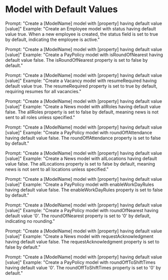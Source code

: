 # Model with Default Values

Prompt: "Create a [ModelName] model with [property] having default value [value]"
Example: "Create an Employee model with status having default value true. When a new employee is created, the status field is set to true by default, indicating the employee is active."

Prompt: "Create a [ModelName] model with [property] having default value [value]"
Example: "Create a PayPolicy model with isRoundOfNearest having default value false. The isRoundOfNearest property is set to false by default."

Prompt: "Create a [ModelName] model with [property] having default value [value]"
Example: "Create a Vacancy model with resumeRequired having default value true. The resumeRequired property is set to true by default, requiring resumes for all vacancies."

Prompt: "Create a [ModelName] model with [property] having default value [value]"
Example: "Create a News model with allRoles having default value false. The allRoles property is set to false by default, meaning news is not sent to all roles unless specified."

Prompt: "Create a [ModelName] model with [property] having default value [value]"
Example: "Create a PayPolicy model with roundOffAttendance having default value false. The roundOffAttendance property is set to false by default."

Prompt: "Create a [ModelName] model with [property] having default value [value]"
Example: "Create a News model with allLocations having default value false. The allLocations property is set to false by default, meaning news is not sent to all locations unless specified."

Prompt: "Create a [ModelName] model with [property] having default value [value]"
Example: "Create a PayPolicy model with enableWorkDayRules having default value false. The enableWorkDayRules property is set to false by default."

Prompt: "Create a [ModelName] model with [property] having default value [value]"
Example: "Create a PayPolicy model with roundOfNearest having default value '0'. The roundOfNearest property is set to '0' by default, indicating no rounding."

Prompt: "Create a [ModelName] model with [property] having default value [value]"
Example: "Create a News model with requestAcknowledgment having default value false. The requestAcknowledgment property is set to false by default."

Prompt: "Create a [ModelName] model with [property] having default value [value]"
Example: "Create a PayPolicy model with roundOffToShiftTimes having default value '0'. The roundOffToShiftTimes property is set to '0' by default."
